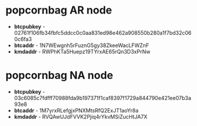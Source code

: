 <h1>popcornbag AR node</h1>
<ul>
<li><strong>btcpubkey</strong> - 02761f106fb34fbfc5ddcc0c0aa831ed98e462a908550b280a1f7bd32c060c6fa3</li>
<li><strong>btcaddr</strong> - 1N7WEwgnh5rFuznG5gy38ZkeeWacLFWZnF</li>
<li><strong>kmdaddr</strong> - RWPhKTa5Huepz19TYrxAE65rQn3D3xPrNw</li>
</ul>



<h1>popcornbag NA node</h1>
<ul>
<li><strong>btcpubkey</strong> - 03c6085c7fdfff70988fda9b197371f1caf8397f1729a844790e421ee07b3a93e8</li>
<li><strong>btcaddr</strong> - 1M7yrxRLefgjxPNXMtsRfQ2ExJT1aoYr8a</li>
<li><strong>kmdaddr</strong> - RVQAwUJdFVVK2Pjiq4rYkvMSiZucHtJA7X</li>
</ul>
